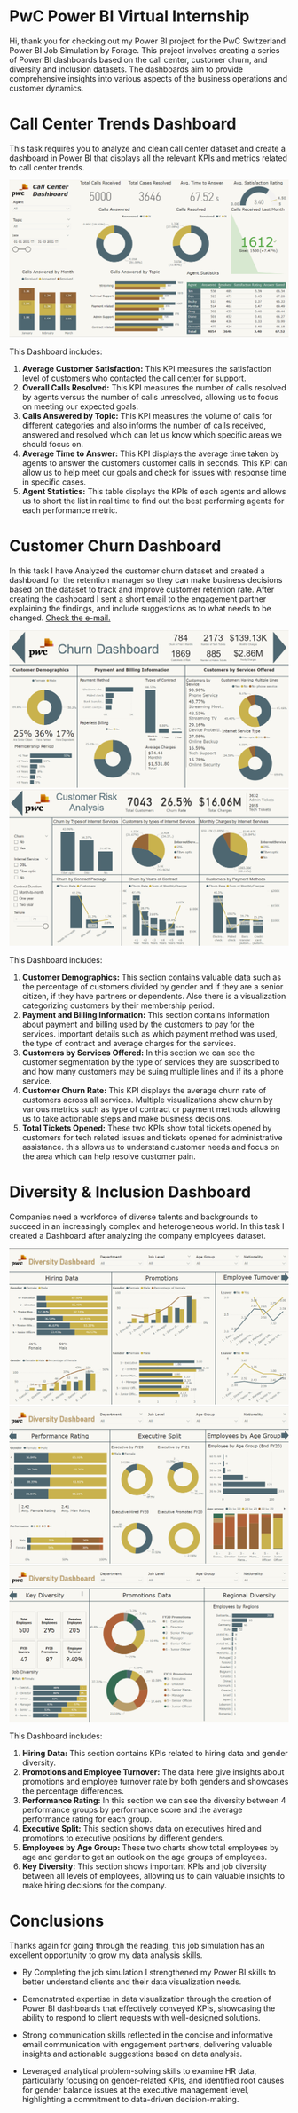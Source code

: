 # PwC Power BI Virtual Internship
Hi, thank you for checking out my Power BI project for the PwC Switzerland Power BI Job Simulation by Forage. This project involves creating a series of Power BI dashboards based on the call center, customer churn, and diversity and inclusion datasets. The dashboards aim to provide comprehensive insights into various aspects of the business operations and customer dynamics.

# Call Center Trends Dashboard

This task requires you to analyze and clean call center dataset and create a dashboard in Power BI that displays all the relevant KPIs and metrics related to call center trends. 

![Call Center Dashboard](Assets/Call_Center_Dashboard.png)

This Dashboard includes:

1. **Average Customer Satisfaction:** This KPI measures the satisfaction level of customers who contacted the call center for support. 
2. **Overall Calls Resolved:** This KPI measures the number of calls resolved by agents versus the number of calls unresolved, allowing us to focus on meeting our expected goals. 
3. **Calls Answered by Topic:** This KPI measures the volume of calls for different categories and also informs the number of calls received, answered and resolved which can let us know which specific areas we should focus on. 
4. **Average Time to Answer:** This KPI displays the average time taken by agents to answer the customers customer calls in seconds. This KPI can allow us to help meet our goals and check for issues with response time in specific cases.
5. **Agent Statistics:** This table displays the KPIs of each agents and allows us to short the list in real time to find out the best performing agents for each performance metric.

# Customer Churn Dashboard

In this task I have Analyzed the customer churn dataset and created a dashboard for the retention manager so they can make business decisions based on the dataset to track and improve customer retention rate. After creating the dashboard I sent a short email to the engagement partner explaining the findings, and include suggestions as to what needs to be changed. [Check the e-mail.](/Customer_Churn_Data_Analysis/E-mail_to_retention_manager.docx)

![Customer Churn Dashboard Page 1](Assets/Customer_Churn_Dashboard_Page_1.png)
![Customer Churn Dashboard Page 2](Assets/Customer_Churn_Dashboard_Page_2.png)

This Dashboard includes:

1. **Customer Demographics:** This section contains valuable data such as the percentage of customers divided by gender and if they are a senior citizen, if they have partners or dependents. Also there is a visualization categorizing customers by their membership period. 
2. **Payment and Billing Information:** This section contains information about payment and billing used by the customers to pay for the services. important details such as which payment method was used, the type of contract and average charges for the services.
3. **Customers by Services Offered:** In this section we can see the customer segmentation by the type of services they are subscribed to and how many customers may be suing multiple lines and if its a phone service.
4. **Customer Churn Rate:** This KPI displays the average churn rate of customers across all services. Multiple visualizations show churn by various metrics such as type of contract or payment methods allowing us to take actionable steps and make business decisions.
5. **Total Tickets Opened:** These two KPIs show total tickets opened by customers for tech related issues and tickets opened for administrative assistance. this allows us to understand customer needs and focus on the area which can help resolve customer pain.

# Diversity & Inclusion Dashboard

Companies need a workforce of diverse talents and backgrounds to succeed in an increasingly complex and heterogeneous world. In this task I created a Dashboard after analyzing the company employees dataset.

![Diversity Inclusion Dashboard Page 1](Assets/Diversity_Inclusion_Dashboard_Page_1.png)
![Diversity Inclusion Dashboard Page 2](Assets/Diversity_Inclusion_Dashboard_Page_2.png)
![Diversity Inclusion Dashboard Page 3](Assets/Diversity_Inclusion_Dashboard_Page_3.png)

This Dashboard includes:

1. **Hiring Data:** This section contains KPIs related to hiring data and gender diversity.
2. **Promotions and Employee Turnover:** The data here give insights about promotions and employee turnover rate by both genders and showcases the percentage differences.
3. **Performance Rating:** In this section we can see the diversity between 4 performance groups by performance score and the average performance rating for each group.
4. **Executive Split:** This section shows data on executives hired and promotions to executive positions by different genders.
5. **Employees by Age Group:** These two charts show total employees by age and gender to get an outlook on the age groups of employees.
6. **Key Diversity:** This section shows important KPIs and job diversity between all levels of employees, allowing us to gain valuable insights to make hiring decisions for the company.

# Conclusions
Thanks again for going through the reading, this job simulation has an excellent opportunity to grow my data analysis skills.

 * By Completing the job simulation I strengthened my Power BI skills to better understand clients and their data visualization needs. 

 * Demonstrated expertise in data visualization through the creation of Power BI dashboards that effectively conveyed KPIs, showcasing the ability to respond to client requests with well-designed solutions.

 * Strong communication skills reflected in the concise and informative email communication with engagement partners, delivering valuable insights and  actionable suggestions based on data analysis.

 * Leveraged analytical problem-solving skills to examine HR data, particularly focusing on gender-related KPIs, and identified root causes for gender balance issues at the executive management level, highlighting a commitment to data-driven decision-making.
